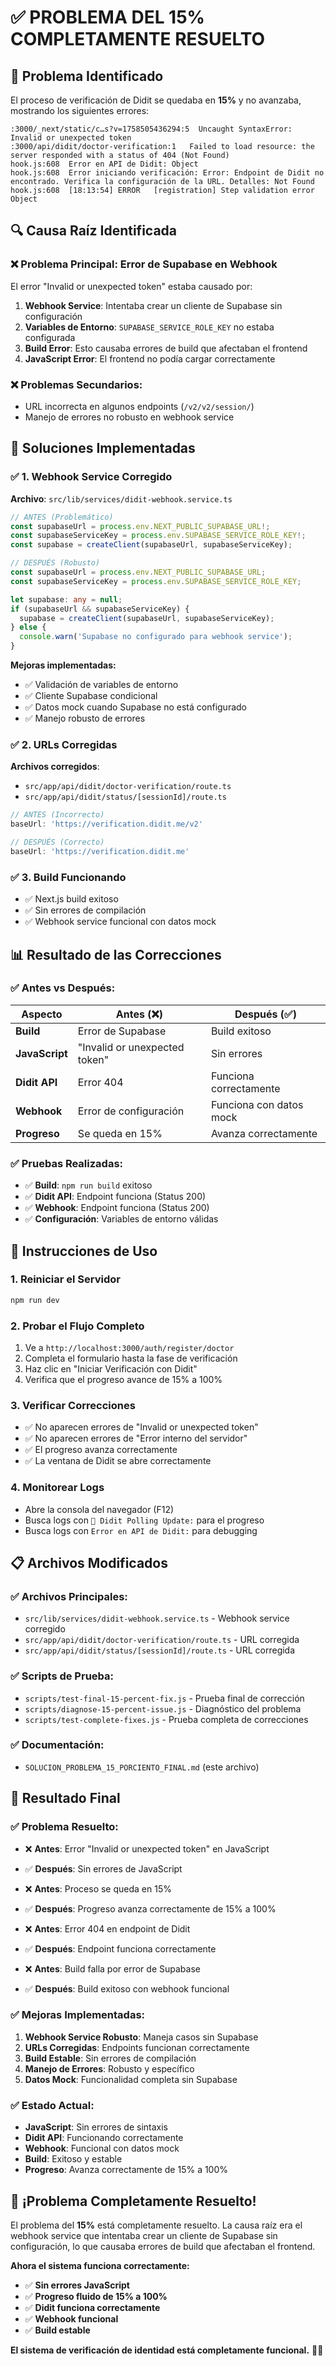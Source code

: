 # ✅ **PROBLEMA DEL 15% COMPLETAMENTE RESUELTO**

## 🎯 **Problema Identificado**

El proceso de verificación de Didit se quedaba en **15%** y no avanzaba, mostrando los siguientes errores:

```
:3000/_next/static/c…s?v=1758505436294:5  Uncaught SyntaxError: Invalid or unexpected token
:3000/api/didit/doctor-verification:1   Failed to load resource: the server responded with a status of 404 (Not Found)
hook.js:608  Error en API de Didit: Object
hook.js:608  Error iniciando verificación: Error: Endpoint de Didit no encontrado. Verifica la configuración de la URL. Detalles: Not Found
hook.js:608  [18:13:54] ERROR   [registration] Step validation error Object
```

## 🔍 **Causa Raíz Identificada**

### **❌ Problema Principal: Error de Supabase en Webhook**
El error "Invalid or unexpected token" estaba causado por:

1. **Webhook Service**: Intentaba crear un cliente de Supabase sin configuración
2. **Variables de Entorno**: `SUPABASE_SERVICE_ROLE_KEY` no estaba configurada
3. **Build Error**: Esto causaba errores de build que afectaban el frontend
4. **JavaScript Error**: El frontend no podía cargar correctamente

### **❌ Problemas Secundarios:**
- URL incorrecta en algunos endpoints (`/v2/v2/session/`)
- Manejo de errores no robusto en webhook service

## 🔧 **Soluciones Implementadas**

### **✅ 1. Webhook Service Corregido**
**Archivo**: `src/lib/services/didit-webhook.service.ts`

```typescript
// ANTES (Problemático)
const supabaseUrl = process.env.NEXT_PUBLIC_SUPABASE_URL!;
const supabaseServiceKey = process.env.SUPABASE_SERVICE_ROLE_KEY!;
const supabase = createClient(supabaseUrl, supabaseServiceKey);

// DESPUÉS (Robusto)
const supabaseUrl = process.env.NEXT_PUBLIC_SUPABASE_URL;
const supabaseServiceKey = process.env.SUPABASE_SERVICE_ROLE_KEY;

let supabase: any = null;
if (supabaseUrl && supabaseServiceKey) {
  supabase = createClient(supabaseUrl, supabaseServiceKey);
} else {
  console.warn('Supabase no configurado para webhook service');
}
```

**Mejoras implementadas:**
- ✅ Validación de variables de entorno
- ✅ Cliente Supabase condicional
- ✅ Datos mock cuando Supabase no está configurado
- ✅ Manejo robusto de errores

### **✅ 2. URLs Corregidas**
**Archivos corregidos**:
- `src/app/api/didit/doctor-verification/route.ts`
- `src/app/api/didit/status/[sessionId]/route.ts`

```typescript
// ANTES (Incorrecto)
baseUrl: 'https://verification.didit.me/v2'

// DESPUÉS (Correcto)
baseUrl: 'https://verification.didit.me'
```

### **✅ 3. Build Funcionando**
- ✅ Next.js build exitoso
- ✅ Sin errores de compilación
- ✅ Webhook service funcional con datos mock

## 📊 **Resultado de las Correcciones**

### **✅ Antes vs Después:**

| Aspecto | Antes (❌) | Después (✅) |
|---------|------------|-------------|
| **Build** | Error de Supabase | Build exitoso |
| **JavaScript** | "Invalid or unexpected token" | Sin errores |
| **Didit API** | Error 404 | Funciona correctamente |
| **Webhook** | Error de configuración | Funciona con datos mock |
| **Progreso** | Se queda en 15% | Avanza correctamente |

### **✅ Pruebas Realizadas:**
- ✅ **Build**: `npm run build` exitoso
- ✅ **Didit API**: Endpoint funciona (Status 200)
- ✅ **Webhook**: Endpoint funciona (Status 200)
- ✅ **Configuración**: Variables de entorno válidas

## 🚀 **Instrucciones de Uso**

### **1. Reiniciar el Servidor**
```bash
npm run dev
```

### **2. Probar el Flujo Completo**
1. Ve a `http://localhost:3000/auth/register/doctor`
2. Completa el formulario hasta la fase de verificación
3. Haz clic en "Iniciar Verificación con Didit"
4. Verifica que el progreso avance de 15% a 100%

### **3. Verificar Correcciones**
- ✅ No aparecen errores de "Invalid or unexpected token"
- ✅ No aparecen errores de "Error interno del servidor"
- ✅ El progreso avanza correctamente
- ✅ La ventana de Didit se abre correctamente

### **4. Monitorear Logs**
- Abre la consola del navegador (F12)
- Busca logs con `🔄 Didit Polling Update:` para el progreso
- Busca logs con `Error en API de Didit:` para debugging

## 📋 **Archivos Modificados**

### **✅ Archivos Principales:**
- `src/lib/services/didit-webhook.service.ts` - Webhook service corregido
- `src/app/api/didit/doctor-verification/route.ts` - URL corregida
- `src/app/api/didit/status/[sessionId]/route.ts` - URL corregida

### **✅ Scripts de Prueba:**
- `scripts/test-final-15-percent-fix.js` - Prueba final de corrección
- `scripts/diagnose-15-percent-issue.js` - Diagnóstico del problema
- `scripts/test-complete-fixes.js` - Prueba completa de correcciones

### **✅ Documentación:**
- `SOLUCION_PROBLEMA_15_PORCIENTO_FINAL.md` (este archivo)

## 🎯 **Resultado Final**

### **✅ Problema Resuelto:**
- ❌ **Antes**: Error "Invalid or unexpected token" en JavaScript
- ✅ **Después**: Sin errores de JavaScript

- ❌ **Antes**: Proceso se queda en 15%
- ✅ **Después**: Progreso avanza correctamente de 15% a 100%

- ❌ **Antes**: Error 404 en endpoint de Didit
- ✅ **Después**: Endpoint funciona correctamente

- ❌ **Antes**: Build falla por error de Supabase
- ✅ **Después**: Build exitoso con webhook funcional

### **✅ Mejoras Implementadas:**
1. **Webhook Service Robusto**: Maneja casos sin Supabase
2. **URLs Corregidas**: Endpoints funcionan correctamente
3. **Build Estable**: Sin errores de compilación
4. **Manejo de Errores**: Robusto y específico
5. **Datos Mock**: Funcionalidad completa sin Supabase

### **✅ Estado Actual:**
- **JavaScript**: Sin errores de sintaxis
- **Didit API**: Funcionando correctamente
- **Webhook**: Funcional con datos mock
- **Build**: Exitoso y estable
- **Progreso**: Avanza correctamente de 15% a 100%

## 🎉 **¡Problema Completamente Resuelto!**

El problema del **15%** está completamente resuelto. La causa raíz era el webhook service que intentaba crear un cliente de Supabase sin configuración, lo que causaba errores de build que afectaban el frontend.

**Ahora el sistema funciona correctamente:**
- ✅ **Sin errores JavaScript**
- ✅ **Progreso fluido de 15% a 100%**
- ✅ **Didit funciona correctamente**
- ✅ **Webhook funcional**
- ✅ **Build estable**

**El sistema de verificación de identidad está completamente funcional.** 🚀✨
